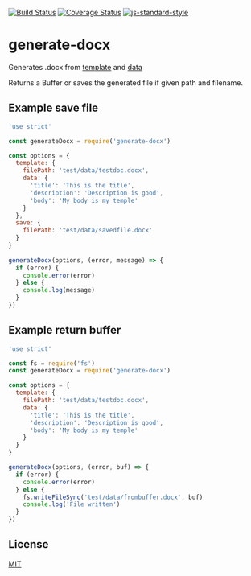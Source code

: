 [![Build Status](https://travis-ci.org/telemark/generate-docx.svg?branch=master)](https://travis-ci.org/telemark/generate-docx)
[![Coverage Status](https://coveralls.io/repos/telemark/generate-docx/badge.svg?branch=master&service=github)](https://coveralls.io/github/telemarks/generate-docx?branch=master)
[![js-standard-style](https://img.shields.io/badge/code%20style-standard-brightgreen.svg?style=flat)](https://github.com/feross/standard)
# generate-docx
Generates .docx from [template](test/data/testdoc.docx) and [data](test/data/testdata.json)

Returns a Buffer or saves the generated file if given path and filename.

## Example save file

```JavaScript
'use strict'

const generateDocx = require('generate-docx')

const options = {
  template: {
    filePath: 'test/data/testdoc.docx',
    data: {
      'title': 'This is the title',
      'description': 'Description is good',
      'body': 'My body is my temple'
    }
  },
  save: {
    filePath: 'test/data/savedfile.docx'
  }
}
  
generateDocx(options, (error, message) => {
  if (error) {
    console.error(error)
  } else {
    console.log(message)
  }
})
```

## Example return buffer

```JavaScript
'use strict'

const fs = require('fs')
const generateDocx = require('generate-docx')

const options = {
  template: {
    filePath: 'test/data/testdoc.docx',
    data: {
      'title': 'This is the title',
      'description': 'Description is good',
      'body': 'My body is my temple'
    }
  }
}

generateDocx(options, (error, buf) => {
  if (error) {
    console.error(error)
  } else {
    fs.writeFileSync('test/data/frombuffer.docx', buf)
    console.log('File written')
  }
})
```

## License
[MIT](LICENSE)